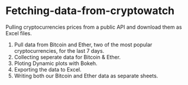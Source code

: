 # Fetching-data-from-cryptowatch
Pulling cryptocurrencies prices from a public API and download them as Excel files.
1) Pull data from Bitcoin and Ether, two of the most popular cryptocurrencies, for the last 7 days.
2) Collecting seperate data for Bitcoin & Ether.
3) Ploting Dynamic plots with Bokeh.
4) Exporting the data to Excel.
5) Writing both our Bitcoin and Ether data as separate sheets.
